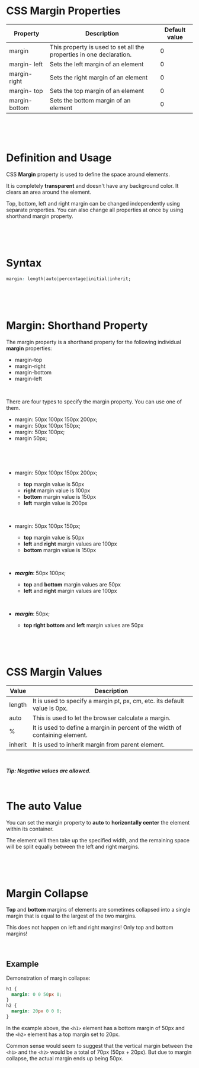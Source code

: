 # CSS Margin Properties

| Property       | Description                                                         | Default value |
| -------------- | ------------------------------------------------------------------- | ------------- |
| margin         | This property is used to set all the properties in one declaration. | 0             |
| margin- left   | Sets the left margin of an element                                  | 0             |
| margin- right  | Sets the right margin of an element                                 | 0             |
| margin- top    | Sets the top margin of an element                                   | 0             |
| margin- bottom | Sets the bottom margin of an element                                | 0             |

&nbsp;

&nbsp;

# Definition and Usage

CSS **Margin** property is used to define the space around elements.

It is completely **transparent** and doesn't have any background color. It clears an area around the element.

Top, bottom, left and right margin can be changed independently using separate properties. You can also change all properties at once by using shorthand margin property.

&nbsp;

&nbsp;

# Syntax

```css
margin: length|auto|percentage|initial|inherit;
```

&nbsp;

&nbsp;

# Margin: Shorthand Property

The margin property is a shorthand property for the following individual **margin** properties:

- margin-top
- margin-right
- margin-bottom
- margin-left

&nbsp;

There are four types to specify the margin property. You can use one of them.

- margin: 50px 100px 150px 200px;
- margin: 50px 100px 150px;
- margin: 50px 100px;
- margin 50px;

&nbsp;

&nbsp;

- margin: 50px 100px 150px 200px;

  - **top** margin value is 50px
  - **right** margin value is 100px
  - **bottom** margin value is 150px
  - **left** margin value is 200px

&nbsp;

- margin: 50px 100px 150px;

  - **top** margin value is 50px
  - **left** and **right** margin values are 100px
  - **bottom** margin value is 150px

&nbsp;

- **_margin_**: 50px 100px;

  - **top** and **bottom** margin values are 50px
  - **left** and **right** margin values are 100px

&nbsp;

- **_margin_**: 50px;

  - **top right bottom** and **left** margin values are 50px

&nbsp;

&nbsp;

# CSS Margin Values

| Value   | Description                                                                  |
| ------- | ---------------------------------------------------------------------------- |
| length  | It is used to specify a margin pt, px, cm, etc. its default value is 0px.    |
| auto    | This is used to let the browser calculate a margin.                          |
| %       | It is used to define a margin in percent of the width of containing element. |
| inherit | It is used to inherit margin from parent element.                            |

&nbsp;

**_Tip: Negative values are allowed._**
&nbsp;

&nbsp;

# The auto Value

You can set the margin property to **auto** to **horizontally center** the element within its container.

The element will then take up the specified width, and the remaining space will be split equally between the left and right margins.

&nbsp;

&nbsp;

# Margin Collapse

**Top** and **bottom** margins of elements are sometimes collapsed into a single margin that is equal to the largest of the two margins.

This does not happen on left and right margins! Only top and bottom margins!

&nbsp;

## Example

Demonstration of margin collapse:

```css
h1 {
  margin: 0 0 50px 0;
}
h2 {
  margin: 20px 0 0 0;
}
```

In the example above, the `<h1>` element has a bottom margin of 50px and the `<h2>` element has a top margin set to 20px.

Common sense would seem to suggest that the vertical margin between the `<h1>` and the `<h2>` would be a total of 70px (50px + 20px). But due to margin collapse, the actual margin ends up being 50px.

&nbsp;
